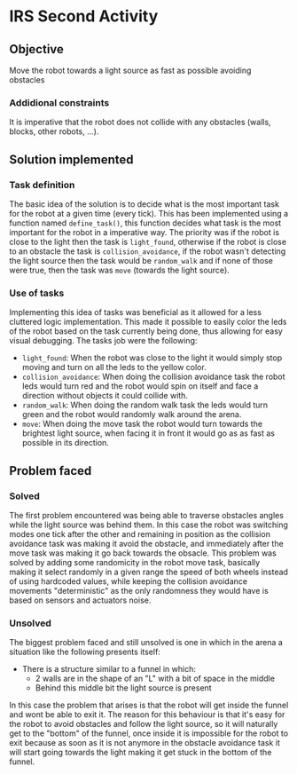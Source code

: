# IRS Second Activity
## Objective
Move the robot towards a light source as fast as possible avoiding obstacles
### Addidional constraints
It is imperative that the robot does not collide with any obstacles (walls, blocks, other robots, ...).

## Solution implemented
### Task definition
The basic idea of the solution is to decide what is the most important task for the robot at a given time (every tick).
This has been implemented using a function named `define_task()`, this function decides what task is the most
important for the robot in a imperative way. The priority was if the robot is close to the light then the task is `light_found`,
otherwise if the robot is close to an obstacle the task is `collision_avoidance`, if the robot wasn't detecting the light source
then the task would be `random_walk` and if none of those were true, then the task was `move` (towards the light source).

### Use of tasks
Implementing this idea of tasks was beneficial as it allowed for a less cluttered logic implementation. This made it possible
to easily color the leds of the robot based on the task currently being done, thus allowing for easy visual debugging.
The tasks job were the following:
- `light_found`: When the robot was close to the light it would simply stop moving and turn on all the leds to the yellow color.
- `collision_avoidance`: When doing the collision avoidance task the robot leds would turn red and the robot would spin on itself
and face a direction without objects it could collide with.
- `random_walk`: When doing the random walk task the leds would turn green and the robot would randomly walk around the arena.
- `move`: When doing the move task the robot would turn towards the brightest light source, when facing it in front it would go as
as fast as possible in its direction.

## Problem faced
### Solved
The first problem encountered was being able to traverse obstacles angles while the light source was behind them. In this case the robot
was switching modes one tick after the other and remaining in position as the collision avoidance task was making it avoid the obstacle,
and immediately after the move task was making it go back towards the obsacle. This problem was solved by adding some randomicity in the robot
move task, basically making it select randomly in a given range the speed of both wheels instead of using hardcoded values, while keeping
the collision avoidance movements "deterministic" as the only randomness they would have is based on sensors and actuators noise.

### Unsolved
The biggest problem faced and still unsolved is one in which in the arena a situation like the following presents itself:
- There is a structure similar to a funnel in which:
    - 2 walls are in the shape of an "L" with a bit of space in the middle
    - Behind this middle bit the light source is present

In this case the problem that arises is that the robot will get inside the funnel and wont be able to exit it. The reason for this
behaviour is that it's easy for the robot to avoid obstacles and follow the light source, so it will naturally get to the "bottom"
of the funnel, once inside it is impossible for the robot to exit because as soon as it is not anymore in the obstacle avoidance task
it will start going towards the light making it get stuck in the bottom of the funnel.


